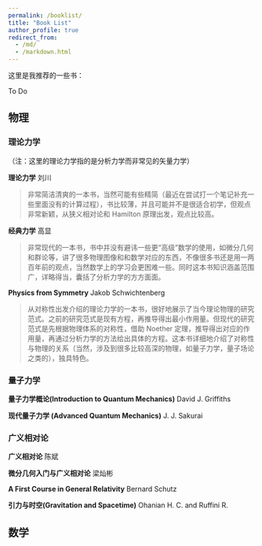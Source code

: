 ```yaml
---
permalink: /booklist/
title: "Book List"
author_profile: true
redirect_from: 
  - /md/
  - /markdown.html
---
```


这里是我推荐的一些书：

To Do

## 物理

### 理论力学

（注：这里的理论力学指的是分析力学而非常见的矢量力学）

**理论力学** 刘川

> 非常简洁清爽的一本书，当然可能有些精简（最近在尝试打一个笔记补充一些里面没有的计算过程），书比较薄，并且可能并不是很适合初学，但观点非常新颖，从狭义相对论和 Hamilton 原理出发，观点比较高。

**经典力学** 高显

> 非常现代的一本书，书中并没有避讳一些更“高级”数学的使用，如微分几何和群论等，讲了很多物理图像和和数学对应的东西，不像很多书还是用一两百年前的观点，当然数学上的学习会更困难一些。同时这本书知识涵盖范围广，详略得当，囊括了分析力学的方方面面。

**Physics from Symmetry** Jakob Schwichtenberg

> 从对称性出发介绍的理论力学的一本书，很好地展示了当今理论物理的研究范式。之前的研究范式是现有方程，再推导得出最小作用量。但现代的研究范式是先根据物理体系的对称性，借助 Noether 定理，推导得出对应的作用量，再通过分析力学的方法给出具体的方程。这本书详细地介绍了对称性与物理的关系（当然，涉及到很多比较高深的物理，如量子力学，量子场论之类的），独具特色。

### 量子力学

**量子力学概论(Introduction to Quantum Mechanics)** David J. Griffiths

**现代量子力学 (Advanced Quantum Mechanics)** J. J. Sakurai 

### 广义相对论

**广义相对论** 陈斌

**微分几何入门与广义相对论** 梁灿彬

**A First Course in General Relativity** Bernard Schutz

**引力与时空(Gravitation and Spacetime)** Ohanian H. C. and Ruffini R.

## 数学


